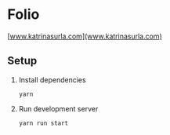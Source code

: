 # Folio

[www.katrinasurla.com](www.katrinasurla.com)


## Setup
1. Install dependencies

	```
	yarn
	```
2. Run development server

	```
	yarn run start
	```
